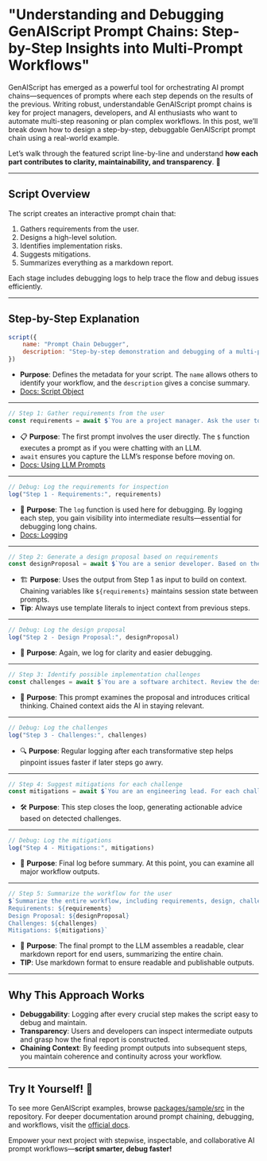 # "Understanding and Debugging GenAIScript Prompt Chains: Step-by-Step Insights into Multi-Prompt Workflows"

GenAIScript has emerged as a powerful tool for orchestrating AI prompt chains—sequences of prompts where each step depends on the results of the previous. Writing robust, understandable GenAIScript prompt chains is key for project managers, developers, and AI enthusiasts who want to automate multi-step reasoning or plan complex workflows. In this post, we’ll break down how to design a step-by-step, debuggable GenAIScript prompt chain using a real-world example.

Let’s walk through the featured script line-by-line and understand **how each part contributes to clarity, maintainability, and transparency**. 🚀

---

## Script Overview

The script creates an interactive prompt chain that:

1. Gathers requirements from the user.
2. Designs a high-level solution.
3. Identifies implementation risks.
4. Suggests mitigations.
5. Summarizes everything as a markdown report.

Each stage includes debugging logs to help trace the flow and debug issues efficiently.

---

## Step-by-Step Explanation

```javascript
script({
    name: "Prompt Chain Debugger",
    description: "Step-by-step demonstration and debugging of a multi-prompt workflow in GenAIScript"
})
```

- **Purpose**: Defines the metadata for your script. The `name` allows others to identify your workflow, and the `description` gives a concise summary.
- [Docs: Script Object](https://microsoft.github.io/genaiscript/docs/topics/concepts/#script-object)

---

```javascript
// Step 1: Gather requirements from the user
const requirements = await $`You are a project manager. Ask the user to describe the feature or problem they want to address in their project. Respond with a clear, concise requirements summary.`
```

- 📋 **Purpose**: The first prompt involves the user directly. The `$` function executes a prompt as if you were chatting with an LLM.
- `await` ensures you capture the LLM’s response before moving on.
- [Docs: Using LLM Prompts](https://microsoft.github.io/genaiscript/docs/topics/prompting/)

---

```javascript
// Debug: Log the requirements for inspection
log("Step 1 - Requirements:", requirements)
```

- 🐞 **Purpose**: The `log` function is used here for debugging. By logging each step, you gain visibility into intermediate results—essential for debugging long chains.
- [Docs: Logging](https://microsoft.github.io/genaiscript/docs/topics/debugging/)

---

```javascript
// Step 2: Generate a design proposal based on requirements
const designProposal = await $`You are a senior developer. Based on the following requirements, propose a high-level design (1-2 paragraphs). Requirements: ${requirements}`
```

- 🏗 **Purpose**: Uses the output from Step 1 as input to build on context. Chaining variables like `${requirements}` maintains session state between prompts.
- **Tip**: Always use template literals to inject context from previous steps.

---

```javascript
// Debug: Log the design proposal
log("Step 2 - Design Proposal:", designProposal)
```

- 🔎 **Purpose**: Again, we log for clarity and easier debugging.

---

```javascript
// Step 3: Identify possible implementation challenges
const challenges = await $`You are a software architect. Review the design proposal below. List 2-3 potential implementation challenges or risks. Proposal: ${designProposal}`
```

- 🛑 **Purpose**: This prompt examines the proposal and introduces critical thinking. Chained context aids the AI in staying relevant.

---

```javascript
// Debug: Log the challenges
log("Step 3 - Challenges:", challenges)
```

- 🔍 **Purpose**: Regular logging after each transformative step helps pinpoint issues faster if later steps go awry.

---

```javascript
// Step 4: Suggest mitigations for each challenge
const mitigations = await $`You are an engineering lead. For each challenge listed below, suggest a mitigation strategy or workaround. Challenges: ${challenges}`
```

- 🛠 **Purpose**: This step closes the loop, generating actionable advice based on detected challenges.

---

```javascript
// Debug: Log the mitigations
log("Step 4 - Mitigations:", mitigations)
```

- 📝 **Purpose**: Final log before summary. At this point, you can examine all major workflow outputs.

---

```javascript
// Step 5: Summarize the workflow for the user
$`Summarize the entire workflow, including requirements, design, challenges, and mitigations, as a markdown report for the user. Use clear headings for each section. 
Requirements: ${requirements} 
Design Proposal: ${designProposal} 
Challenges: ${challenges} 
Mitigations: ${mitigations}`
```

- 📄 **Purpose**: The final prompt to the LLM assembles a readable, clear markdown report for end users, summarizing the entire chain.
- **TIP**: Use markdown format to ensure readable and publishable outputs.

---

## Why This Approach Works

- **Debuggability**: Logging after every crucial step makes the script easy to debug and maintain.
- **Transparency**: Users and developers can inspect intermediate outputs and grasp how the final report is constructed.
- **Chaining Context**: By feeding prompt outputs into subsequent steps, you maintain coherence and continuity across your workflow.

---

## Try It Yourself! 🌟

To see more GenAIScript examples, browse [packages/sample/src](https://github.com/microsoft/genaiscript/tree/main/packages/sample/src) in the repository. For deeper documentation around prompt chaining, debugging, and workflows, visit the [official docs](https://microsoft.github.io/genaiscript/docs/).

Empower your next project with stepwise, inspectable, and collaborative AI prompt workflows—**script smarter, debug faster!**